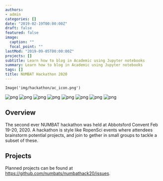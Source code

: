 ```yaml
---
authors:
- admin
categories: []
date: "2019-02-19T00:00:00Z"
draft: false
featured: false
image:
  caption: ""
  focal_point: ""
lastMod: "2019-09-05T00:00:00Z"
projects: []
subtitle: Learn how to blog in Academic using Jupyter notebooks
summary: Learn how to blog in Academic using Jupyter notebooks
tags: []
title: NUMBAT Hackathon 2020
---
```


```{r}
Image('img/hackathon/ac_icon.png')
```




![png](img/hackathon/numbat1.png)
![png](img/hackathon/numbat2.png)
![png](img/hackathon/numbat3.png)
![png](img/hackathon/numbat4.png)
![png](img/hackathon/numbat5.png)
![png](img/hackathon/numbat6.png)
![png](img/hackathon/numbat7.png)
![png](img/hackathon/numbat8.png)


## Overview

The second ever NUMBAT hackathon was held at Abbotsford Convent Feb
19-20, 2020. A hackathon is style like RopenSci events where attendees
brainstorm potential projects, and join to gether in small groups to
tackle a subset of these. 

## Projects

Planned projects can be found at
https://github.com/numbats/numbathack20/issues. 
